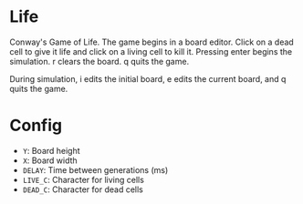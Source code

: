 # Life

Conway's Game of Life. The game begins in a board editor. Click on a dead cell to give it life and click on a living cell to kill it. Pressing enter begins the simulation. r clears the board. q quits the game.

During simulation, i edits the initial board, e edits the current board, and q quits the game.

# Config

* `Y`: Board height
* `X`: Board width
* `DELAY`: Time between generations (ms)
* `LIVE_C`: Character for living cells
* `DEAD_C`: Character for dead cells
